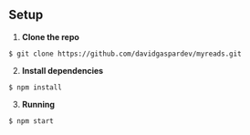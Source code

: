 ## Setup

1. **Clone the repo**

  ```
  $ git clone https://github.com/davidgaspardev/myreads.git
  ```

2. **Install dependencies**

  ```
  $ npm install
  ```

3. **Running**

  ```
  $ npm start
  ```
